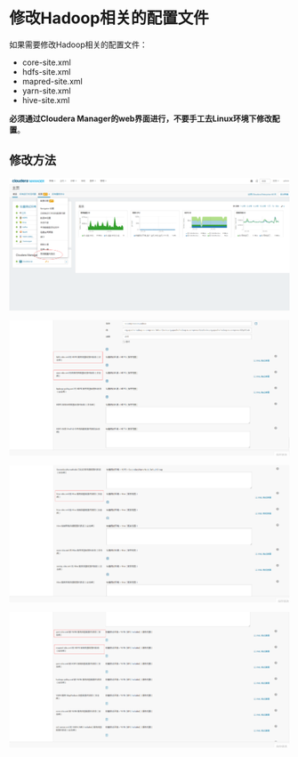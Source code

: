 修改Hadoop相关的配置文件
================================================================================
如果需要修改Hadoop相关的配置文件：
+ core-site.xml
+ hdfs-site.xml
+ mapred-site.xml
+ yarn-site.xml
+ hive-site.xml

**必须通过Cloudera Manager的web界面进行，不要手工去Linux环境下修改配置**。

## 修改方法

![修改方法1](img/53.png)

![修改方法2](img/54.png)

![修改方法3](img/55.png)

![修改方法4](img/56.png)